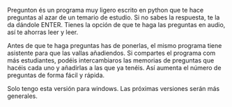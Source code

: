 Pregunton és un programa muy ligero escrito en python que te hace preguntas al azar de un temario de estudio.
Si no sabes la respuesta, te la da dándole ENTER.
Tienes la opción de que te haga las preguntas en audio, así te ahorras leer y leer.

Antes de que te haga preguntas has de ponerlas, el mismo programa tiene asistente para que las vallas añadiendos.
Si compartes el programa com más estudiantes, podéis intercambiaros las memorias de preguntas que hacéis cada uno 
y añadirlas a las que ya tenéis. Así aumenta el número de preguntas de forma fácil y rápida.

Solo tengo esta versión para windows. Las próximas versiones serán más generales.
